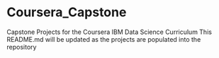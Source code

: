 # Coursera_Capstone
Capstone Projects for the Coursera IBM Data Science Curriculum
This README.md will be updated as the projects are populated into the repository
